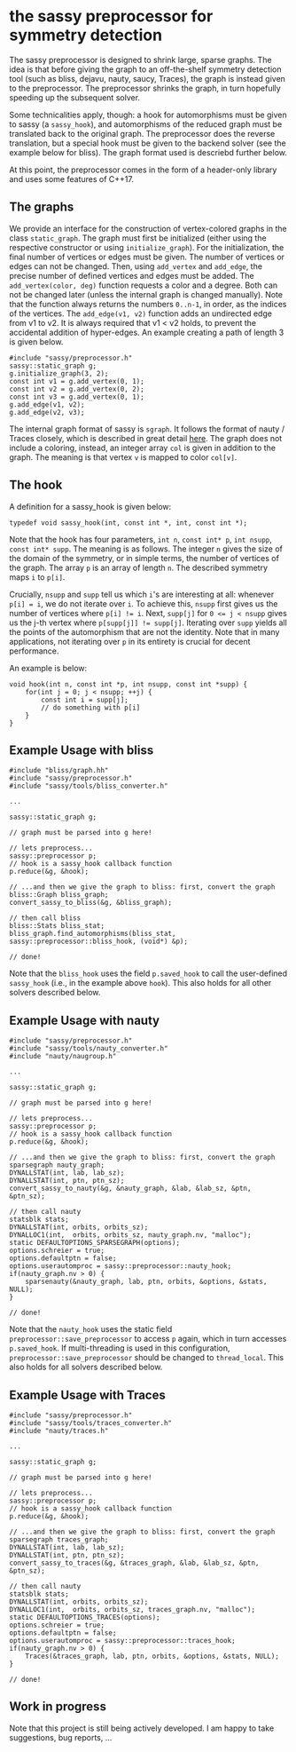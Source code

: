 # the sassy preprocessor for symmetry detection
The sassy preprocessor is designed to shrink large, sparse graphs. The idea is that before giving the graph to an off-the-shelf symmetry detection tool (such as bliss, dejavu, nauty, saucy, Traces), the graph is instead given to the preprocessor. The preprocessor shrinks the graph, in turn hopefully speeding up the subsequent solver.

Some technicalities apply, though: a hook for automorphisms must be given to sassy (a `sassy_hook`), and automorphisms of the reduced graph must be translated back to the original graph. The preprocessor does the reverse translation, but a special hook must be given to the backend solver (see the example below for bliss). The graph format used is descriebd further below.

At this point, the preprocessor comes in the form of a header-only library and uses some features of C++17.

## The graphs
We provide an interface for the construction of vertex-colored graphs in the class `static_graph`. The graph must first be initialized (either using the respective constructor or using `initialize_graph`). For the initialization, the final number of vertices or edges must be given. The number of vertices or edges can not be changed. Then, using `add_vertex` and `add_edge`, the precise number of defined vertices and edges must be added. The `add_vertex(color, deg)` function requests a color and a degree. Both can not be changed later (unless the internal graph is changed manually). Note that the function always returns the numbers `0..n-1`, in order, as the indices of the vertices. The `add_edge(v1, v2)` function adds an undirected edge from v1 to v2. It is always required that v1 < v2 holds, to prevent the accidental addition of hyper-edges. An example creating a path of length 3 is given below.

    #include "sassy/preprocessor.h"
    sassy::static_graph g;
    g.initialize_graph(3, 2);
    const int v1 = g.add_vertex(0, 1);
    const int v2 = g.add_vertex(0, 2);
    const int v3 = g.add_vertex(0, 1);
    g.add_edge(v1, v2);
    g.add_edge(v2, v3);

The internal graph format of sassy is `sgraph`. It follows the format of nauty / Traces closely, which is described in great detail [here](https://pallini.di.uniroma1.it/Guide.html). The graph does not include a coloring, instead, an integer array `col` is given in addition to the graph. The meaning is that vertex `v` is mapped to color `col[v]`. 

## The hook
A definition for a sassy_hook is given below:

    typedef void sassy_hook(int, const int *, int, const int *);

Note that the hook has four parameters, `int n`, `const int* p`, `int nsupp`, `const int* supp`. The meaning is as follows. The integer `n` gives the size of the domain of the symmetry, or in simple terms, the number of vertices of the graph. The array `p` is an array of length `n`. The described symmetry maps `i` to `p[i]`.

Crucially, `nsupp` and `supp` tell us which `i`'s are interesting at all: whenever `p[i] = i`, we do not iterate over `i`. To achieve this, `nsupp` first gives us the number of vertices where `p[i] != i`. Next, `supp[j]` for `0 <= j < nsupp` gives us the j-th vertex where `p[supp[j]] != supp[j]`. Iterating over `supp` yields all the points of the automorphism that are not the identity. Note that in many applications, not iterating over `p` in its entirety is crucial for decent performance.

An example is below:

    void hook(int n, const int *p, int nsupp, const int *supp) {
        for(int j = 0; j < nsupp; ++j) {
            const int i = supp[j];
            // do something with p[i]
        }
    }


## Example Usage with bliss

    #include "bliss/graph.hh"
    #include "sassy/preprocessor.h"
    #include "sassy/tools/bliss_converter.h"
    
    ...
    
    sassy::static_graph g;
    
    // graph must be parsed into g here!
    
    // lets preprocess...
    sassy::preprocessor p;
    // hook is a sassy_hook callback function
    p.reduce(&g, &hook);
    
    // ...and then we give the graph to bliss: first, convert the graph
    bliss::Graph bliss_graph;
    convert_sassy_to_bliss(&g, &bliss_graph);
    
    // then call bliss
    bliss::Stats bliss_stat;
    bliss_graph.find_automorphisms(bliss_stat, sassy::preprocessor::bliss_hook, (void*) &p);
    
    // done!
    
Note that the `bliss_hook` uses the field `p.saved_hook` to call the user-defined `sassy_hook` (i.e., in the example above `hook`). This also holds for all other solvers described below.
    
    
## Example Usage with nauty

    #include "sassy/preprocessor.h"
    #include "sassy/tools/nauty_converter.h"
    #include "nauty/naugroup.h"
    
    ...
    
    sassy::static_graph g;
    
    // graph must be parsed into g here!
    
    // lets preprocess...
    sassy::preprocessor p;
    // hook is a sassy_hook callback function
    p.reduce(&g, &hook);
    
    // ...and then we give the graph to bliss: first, convert the graph
    sparsegraph nauty_graph;
    DYNALLSTAT(int, lab, lab_sz);
    DYNALLSTAT(int, ptn, ptn_sz);
    convert_sassy_to_nauty(&g, &nauty_graph, &lab, &lab_sz, &ptn, &ptn_sz);
    
    // then call nauty
    statsblk stats;
    DYNALLSTAT(int, orbits, orbits_sz);
    DYNALLOC1(int,  orbits, orbits_sz, nauty_graph.nv, "malloc");
    static DEFAULTOPTIONS_SPARSEGRAPH(options);
    options.schreier = true;
    options.defaultptn = false;
    options.userautomproc = sassy::preprocessor::nauty_hook;
    if(nauty_graph.nv > 0) {
        sparsenauty(&nauty_graph, lab, ptn, orbits, &options, &stats, NULL);
    }
    
    // done!
    
Note that the `nauty_hook` uses the static field `preprocessor::save_preprocessor` to access `p` again, which in turn accesses `p.saved_hook`. If multi-threading is used in this configuration, `preprocessor::save_preprocessor` should be changed to `thread_local`. This also holds for all solvers described below.
    


## Example Usage with Traces

    #include "sassy/preprocessor.h"
    #include "sassy/tools/traces_converter.h"
    #include "nauty/traces.h"
    
    ...
    
    sassy::static_graph g;
    
    // graph must be parsed into g here!
    
    // lets preprocess...
    sassy::preprocessor p;
    // hook is a sassy_hook callback function
    p.reduce(&g, &hook);
    
    // ...and then we give the graph to bliss: first, convert the graph
    sparsegraph traces_graph;
    DYNALLSTAT(int, lab, lab_sz);
    DYNALLSTAT(int, ptn, ptn_sz);
    convert_sassy_to_traces(&g, &traces_graph, &lab, &lab_sz, &ptn, &ptn_sz);
    
    // then call nauty
    statsblk stats;
    DYNALLSTAT(int, orbits, orbits_sz);
    DYNALLOC1(int,  orbits, orbits_sz, traces_graph.nv, "malloc");
    static DEFAULTOPTIONS_TRACES(options);
    options.schreier = true;
    options.defaultptn = false;
    options.userautomproc = sassy::preprocessor::traces_hook;
    if(nauty_graph.nv > 0) {
        Traces(&traces_graph, lab, ptn, orbits, &options, &stats, NULL);
    }
    
    // done!

## Work in progress
Note that this project is still being actively developed. I am happy to take suggestions, bug reports, ...
